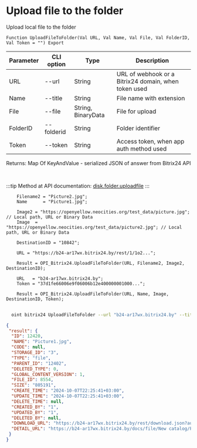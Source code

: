 ﻿---
sidebar_position: 2
---

# Upload file to the folder
 Upload local file to the folder



`Function UploadFileToFolder(Val URL, Val Name, Val File, Val FolderID, Val Token = "") Export`

  | Parameter | CLI option | Type | Description |
  |-|-|-|-|
  | URL | --url | String | URL of webhook or a Bitrix24 domain, when token used |
  | Name | --title | String | File name with extension |
  | File | --file | String, BinaryData | File for upload |
  | FolderID | --folderid | String | Folder identifier |
  | Token | --token | String | Access token, when app auth method used |

  
  Returns:  Map Of KeyAndValue - serialized JSON of answer from Bitrix24 API

<br/>

:::tip
Method at API documentation: [disk.folder.uploadfile](https://dev.1c-bitrix.ru/rest_help/disk/folder/disk_folder_uploadfile.php)
:::
<br/>


```bsl title="Code example"
    Filename2 = "Picture2.jpg";
    Name      = "Picture1.jpg";

    Image2 = "https://openyellow.neocities.org/test_data/picture.jpg"; // Local path, URL or Binary Data
    Image  = "https://openyellow.neocities.org/test_data/picture2.jpg"; // Local path, URL or Binary Data

    DestinationID = "10842";

    URL = "https://b24-ar17wx.bitrix24.by/rest/1/1o2...";

    Result = OPI_Bitrix24.UploadFileToFolder(URL, Filename2, Image2, DestinationID);

    URL   = "b24-ar17wx.bitrix24.by";
    Token = "37d1fe66006e9f06006b12e400000001000...";

    Result = OPI_Bitrix24.UploadFileToFolder(URL, Name, Image, DestinationID, Token);
```



```sh title="CLI command example"
    
  oint bitrix24 UploadFileToFolder --url "b24-ar17wx.bitrix24.by" --title "Picture1.jpg" --file %file% --folderid %folderid% --token "fe3fa966006e9f06006b12e400000001000..."

```

```json title="Result"
{
 "result": {
  "ID": 12420,
  "NAME": "Picture1.jpg",
  "CODE": null,
  "STORAGE_ID": "3",
  "TYPE": "file",
  "PARENT_ID": "12402",
  "DELETED_TYPE": 0,
  "GLOBAL_CONTENT_VERSION": 1,
  "FILE_ID": 8554,
  "SIZE": "805191",
  "CREATE_TIME": "2024-10-07T22:25:41+03:00",
  "UPDATE_TIME": "2024-10-07T22:25:41+03:00",
  "DELETE_TIME": null,
  "CREATED_BY": "1",
  "UPDATED_BY": "1",
  "DELETED_BY": null,
  "DOWNLOAD_URL": "https://b24-ar17wx.bitrix24.by/rest/download.json?auth=7c430467006e9f06006b12e4000000010000071103f1c469e314f967ff9f4fd9ddbb4d&token=disk%7CaWQ9MTI0MjAmXz1tNVFlRmVKYUh6MFBvZTZPbkpLUVlMSldOSmc3M1Z0Tg%3D%3D%7CImRvd25sb2FkfGRpc2t8YVdROU1USTBNakFtWHoxdE5WRmxSbVZLWVVoNk1GQnZaVFpQYmtwTFVWbE1TbGRPU21jM00xWjBUZz09fDdjNDMwNDY3MDA2ZTlmMDYwMDZiMTJlNDAwMDAwMDAxMDAwMDA3MTEwM2YxYzQ2OWUzMTRmOTY3ZmY5ZjRmZDlkZGJiNGQi.guNxvbe8decpn4KF7R4DH45plCZbY6%2FpAYpE0jItmQM%3D",
  "DETAIL_URL": "https://b24-ar17wx.bitrix24.by/docs/file/New catalog/Picture1.jpg"
 }
}
```
